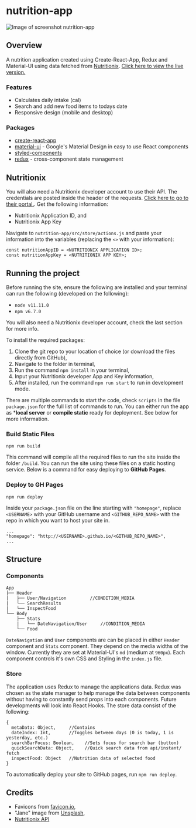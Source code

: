 # nutrition-app

![Image of screenshot nutrition-app](https://i.imgur.com/SSiGiER.jpg)

## Overview

A nutrition application created using Create-React-App, Redux and Material-UI using data fetched from [Nutritionix](https://developer.nutritionix.com/). [Click here to view the live version.](https://jayantk07.github.io/nutrition-app-with-pwa/)

### Features

- Calculates daily intake (cal)
- Search and add new food items to todays date
- Responsive design (mobile and desktop)

### Packages

- [create-react-app](https://github.com/facebook/create-react-app)
- [material-ui](https://material-ui.com/) - Google's Material Design in easy to use React components
- [styled-components](https://www.styled-components.com/)
- [redux](https://redux.js.org/introduction/getting-started) - cross-component state management

## Nutritionix

You will also need a Nutritionix developer account to use their API. The credentials are posted inside the header of the requests. [Click here to go to their portal.](https://developer.nutritionix.com). Get the following information:

- Nutritionix Application ID, and
- Nutritionix App Key

Navigate to `nutrition-app/src/store/actions.js` and paste your information into the variables (replacing the `<>` with your information):

```
const nutritionAppID = <NUTRITIONIX APPLICATION ID>;
const nutritionAppKey = <NUTRITIONIX APP KEY>;
```

## Running the project

Before running the site, ensure the following are installed and your terminal can run the following (developed on the following):

- `node v11.11.0`
- `npm v6.7.0`

You will also need a Nutritionix developer account, check the last section for more info.

To install the required packages:

1. Clone the git repo to your location of choice (or download the files directly from GitHub),
2. Navigate to the folder in terminal,
3. Run the command `npm install` in your terminal,
4. Input your Nutritionix developer App and Key information,
5. After installed, run the command `npm run start` to run  in development mode.

There are multiple commands to start the code, check `scripts` in the file `package.json` for the full list of commands to run. You can either run the app as ***local server** or **compile static** ready for deployment. See below for more information.

### Build Static Files

`npm run build`

This command will compile all the required files to run the site inside the folder `/build`. You can run the site using these files on a static hosting service. Below is a command for easy deploying to **GitHub Pages**.

### Deploy to GH Pages

`npm run deploy`

Inside your `package.json` file on the line starting with `"homepage"`, replace `<USERNAME>` with your GitHub username and `<GITHUB_REPO_NAME>` with the repo in which you want to host your site in.
```
...
"homepage": "http://<USERNAME>.github.io/<GITHUB_REPO_NAME>",
...
```

## Structure

### Components

```
App
├── Header
|   ├── User/Navigation         //CONDITION_MEDIA
|   └── SearchResults
|   └── InspectFood
└── Body
    ├── Stats
    |   └── DateNavigation/User     //CONDITION_MEDIA
    └── Food
```

`DateNavigation` and `User` components are can be placed in either `Header` component and `Stats` component. They depend on the media widths of the window. Currently they are set at Material-UI's `md` (medium at `960px`). Each component controls it's own CSS and Styling in the `index.js` file.

### Store

The application uses Redux to manage the applications data. Redux was chosen as the state manager to help manage the data between components without having to constantly send props into each components. Future developments will look into React Hooks. The store data consist of the following:
```
{
  metaData: Object,     //Contains
  dateIndex: Int,       //Toggles between days (0 is today, 1 is yesterday, etc.)
  searchBarFocus: Boolean,    //Sets focus for search bar (button)
  quickSearchData: Object,    //Quick search data from api/instant/ fetch
  inspectFood: Object   //Nutrition data of selected food
}
```

To automatically deploy your site to GitHub pages, run `npm run deploy`.

## Credits

- Favicons from [favicon.io](https://favicon.io/emoji-favicons/),
- "Jane" image from [Unsplash](https://unsplash.com/photos/fn_BT9fwg_E),
- [Nutritionix API](https://developer.nutritionix.com)

